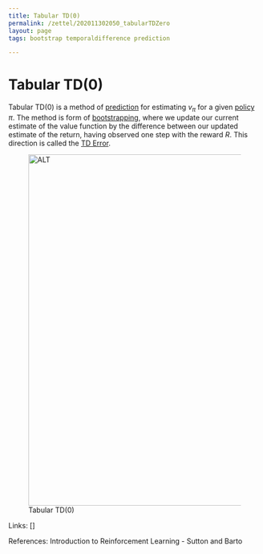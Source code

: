```yaml
---
title: Tabular TD(0)
permalink: /zettel/202011302050_tabularTDZero
layout: page
tags: bootstrap temporaldifference prediction

---
```

# Tabular TD(0)

Tabular TD(0) is a method of [prediction](TODOs) for estimating $v_{\pi}$ for a given [policy](202011242107_rlPolicy) 
$\pi$. The method is form of [bootstrapping](TODOs), where we update our current estimate of the 
value function by the difference between our updated estimate of the return, having observed 
one step with the reward $R$. This direction is called the [TD Error](202011302057_TDError).

<figure>
  <img src="/zettel/Images/ReinforcementLearning/TabularTDZeroV.png"
     alt="ALT"
     class="centerImage"
     style="width: 700px;" />
  <figcaption> Tabular TD(0) </figcaption>     
</figure>

Links: []

References: Introduction to Reinforcement Learning - Sutton and Barto

